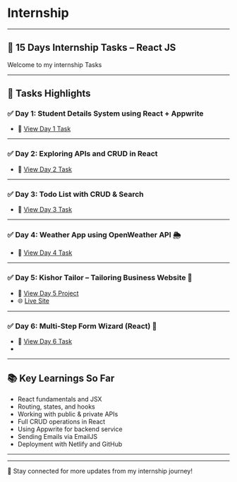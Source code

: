 # Internship
<hr/>

## 💼 15 Days Internship Tasks – React JS 

Welcome to my internship Tasks 

---

## 📌 Tasks Highlights

### ✅ Day 1: Student Details System using React + Appwrite
- 🔗 [View Day 1 Task](https://github.com/mochi-vidhi/Internship/tree/main/Tasks/Day-1)

---

### ✅ Day 2: Exploring APIs and CRUD in React

- 🔗 [View Day 2 Task](https://github.com/mochi-vidhi/Internship/tree/main/Tasks/Day-2)

---

### ✅ Day 3: Todo List with CRUD & Search

- 🔗 [View Day 3 Task](https://github.com/mochi-vidhi/Internship/tree/main/Tasks/Day-3)

---

### ✅ Day 4: Weather App using OpenWeather API 🌦️

- 🔗 [View Day 4 Task](https://github.com/mochi-vidhi/Internship/tree/main/Tasks/Day-4)

---

### ✅ Day 5: Kishor Tailor – Tailoring Business Website 👔

- 🔗 [View Day 5 Project](https://github.com/mochi-vidhi/Internship/tree/main/Tasks/Day-5) 
- 🌐 [Live Site](https://kishortailor.netlify.app/)
  
---
### ✅ Day 6: Multi-Step Form Wizard (React) 🔄

- 🔗 [View Day 6 Task](https://github.com/mochi-vidhi/Internship/tree/main/Tasks/Day-6)
- 
---

## 📚 Key Learnings So Far

- React fundamentals and JSX
- Routing, states, and hooks
- Working with public & private APIs
- Full CRUD operations in React
- Using Appwrite for backend service
- Sending Emails via EmailJS
- Deployment with Netlify and GitHub

---


---

🎯 Stay connected for more updates from my internship journey!

